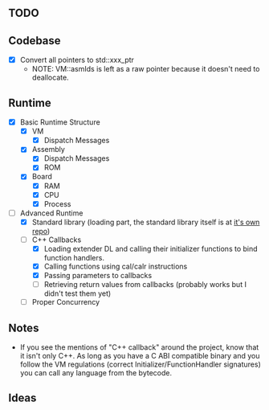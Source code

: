 ## TODO

## Codebase

- [x] Convert all pointers to std::xxx_ptr<T>
    - NOTE: VM::asmIds is left as a raw pointer because it doesn't need to deallocate.

## Runtime

- [x] Basic Runtime Structure
    - [x] VM
        - [x] Dispatch Messages
    - [x] Assembly
        - [x] Dispatch Messages
        - [x] ROM
    - [x] Board
        - [x] RAM
        - [x] CPU
        - [x] Process

- [ ] Advanced Runtime
    - [x] Standard library (loading part, the standard library itself is at [it's own repo](https://github.com/ysufender/libstdjasm))
    - [ ] C++ Callbacks
        - [x] Loading extender DL and calling their initializer functions to bind function handlers.
        - [x] Calling functions using cal/calr instructions
        - [x] Passing parameters to callbacks
        - [ ] Retrieving return values from callbacks (probably works but I didn't test them yet)
    - [ ] Proper Concurrency

## Notes

- If you see the mentions of "C++ callback" around the project, know that it isn't only C++. As long as you have a C ABI compatible binary and you follow
the VM regulations (correct Initializer/FunctionHandler signatures) you can call any language from the bytecode.

## Ideas
